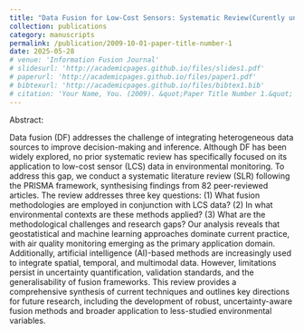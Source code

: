 ```yaml
---
title: "Data Fusion for Low-Cost Sensors: Systematic Review(Curently under review)"
collection: publications
category: manuscripts
permalink: /publication/2009-10-01-paper-title-number-1
date: 2025-05-28
# venue: 'Information Fusion Journal'
# slidesurl: 'http://academicpages.github.io/files/slides1.pdf'
# paperurl: 'http://academicpages.github.io/files/paper1.pdf'
# bibtexurl: 'http://academicpages.github.io/files/bibtex1.bib'
# citation: 'Your Name, You. (2009). &quot;Paper Title Number 1.&quot; <i>Journal 1</i>. 1(1).'
---
```

Abstract:

Data fusion (DF) addresses the challenge of integrating heterogeneous data sources to improve decision-making and inference. Although DF has been widely explored, no prior systematic review has specifically focused on its application to low-cost sensor (LCS) data in environmental monitoring. To address this gap, we conduct a systematic literature review (SLR) following the PRISMA framework, synthesising findings from 82 peer-reviewed articles. The review addresses three key questions: (1) What fusion methodologies are employed in conjunction with LCS data? (2) In what environmental contexts are these methods applied? (3) What are the methodological challenges and research gaps? Our analysis reveals that geostatistical and machine learning approaches dominate current practice, with air quality monitoring emerging as the primary application domain. Additionally, artificial intelligence (AI)-based methods are increasingly used to integrate spatial, temporal, and multimodal data. However, limitations persist in uncertainty quantification, validation standards, and the generalisability of fusion frameworks. This review provides a comprehensive synthesis of current techniques and outlines key directions for future research, including the development of robust, uncertainty-aware fusion methods and broader application to less-studied environmental variables.
